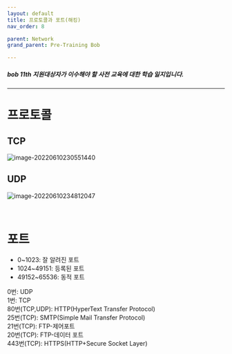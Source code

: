 ```yaml
---
layout: default
title: 프로토콜과 포트(해킹)
nav_order: 8

parent: Network
grand_parent: Pre-Training Bob

---
```


##### bob 11th 지원대상자가 이수해야 할 사전 교육에 대한 학습 일지입니다.

-----

# 프로토콜

## TCP

![image-20220610230551440](../img/image-20220610230551440.png)



## UDP

![image-20220610234812047](../img/image-20220610234812047.png)



<br>

# 포트
- 0~1023: 잘 알려진 포트
- 1024~49151: 등록된 포트
- 49152~65536: 동적 포트

0번: UDP  
1번: TCP  
80번(TCP,UDP): HTTP(HyperText Transfer Protocol)  
25번(TCP): SMTP(Simple Mail Transfer Protocol)  
21번(TCP): FTP-제어포트  
20번(TCP): FTP-데이터 포트  
443번(TCP): HTTPS(HTTP+Secure Socket Layer)

